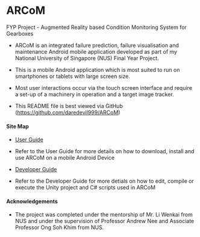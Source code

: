 # ARCoM
FYP Project - Augmented Reality based Condition Monitoring System for Gearboxes

- ARCoM is an integrated failure prediction, failure visualisation and maintenance Android mobile application developed as part of my National University of Singapore (NUS) Final Year Project.

- This is a mobile Android application which is most suited to run on smartphones or tablets with large screen size.

- Most user interactions occur via the touch screen interface and require a set-up of a machinery in operation and a target image tracker.

- This README file is best viewed via GitHub (https://github.com/daredevil999/ARCoM)

#### Site Map
* [User Guide](UserGuide.md)
- Refer to the User Guide for more details on how to download, install and use ARCoM on a mobile Android Device

* [Developer Guide](DeveloperGuide.md)
- Refer to the Developer Guide for more detials on how to edit, compile or execute the Unity project and C# scripts used in ARCoM

#### Acknowledgements
* The project was completed under the mentorship of Mr. Li Wenkai from NUS and under the supervision of Professor Andrew Nee and Associate Professor Ong Soh Khim from NUS.